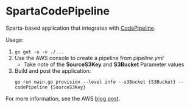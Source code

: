 # SpartaCodePipeline
Sparta-based application that integrates with [CodePipeline](https://aws.amazon.com/codepipeline/).

Usage:
  1. `go get -u -v ./...`
  1. Use the AWS console to create a pipeline from _pipeline.yml_
      - Take note of the **SourceS3Key** and **S3Bucket** Parameter values
  1. Build and post the application:
      ```
      go run main.go provision --level info --s3Bucket {S3Bucket} --codePipeline {SourceS3Key}
      ````

For more information, see the AWS [blog post](https://aws.amazon.com/blogs/aws/codepipeline-update-build-continuous-delivery-workflows-for-cloudformation-stacks/).
